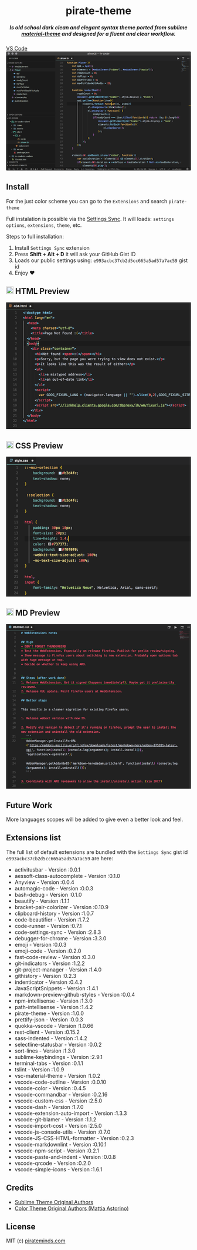 <h1 align="center">pirate-theme</h1>

<h5 align="center">Is old school dark clean and elegant syntax theme ported from sublime <a href="https://github.com/equinusocio/material-theme">material-theme</a> and designed for a fluent and clear workflow.</h5>

[VS Code](https://code.visualstudio.com/)
![Screenshot](https://github.com/pirateminds/pirate-theme/blob/master/assets/vs-code.png?raw=true)

## Install

For the just color scheme you can go to the `Extensions` and search `pirate-theme`

Full instalation is possible via the [Settings Sync](https://marketplace.visualstudio.com/items?itemName=Shan.code-settings-sync). It will loads: `settings options`, `extensions`, `theme`, etc.

Steps to full installation:
1. Install `Settings Sync` extension
3. Press **Shift + Alt + D** it will ask your GitHub Gist ID
3. Loads our public settings using: `e993acbc37cb2d5cc665a5ad57a7ac59` gist id
4. Enjoy &#10084;

## <img src='https://code.visualstudio.com/images/favicon.ico' width=20 height=20 /> HTML Preview
![HTML PREVIEW](https://github.com/pirateminds/pirate-theme/blob/master/assets/html.png?raw=true)

## <img src='https://code.visualstudio.com/images/favicon.ico' width=20 height=20 /> CSS Preview
![CSS PREVIEW](https://github.com/pirateminds/pirate-theme/blob/master/assets/css.png?raw=true)

## <img src='https://code.visualstudio.com/images/favicon.ico' width=20 height=20 /> MD Preview
![MD PREVIEW](https://github.com/pirateminds/pirate-theme/blob/master/assets/md.png?raw=true)

## Future Work
More languages scopes will be added to give even a better look and feel.

## Extensions list
The full list of default extensions are bundled with the `Settings Sync` gist id `e993acbc37cb2d5cc665a5ad57a7ac59` are here:

- activitusbar - Version :0.0.1
- aessoft-class-autocomplete - Version :0.1.0
- Anyview - Version :0.0.4
- automagic-code - Version :0.0.3
- bash-debug - Version :0.1.0
- beautify - Version :1.1.1
- bracket-pair-colorizer - Version :0.10.9
- clipboard-history - Version :1.0.7
- code-beautifier - Version :1.7.2
- code-runner - Version :0.7.1
- code-settings-sync - Version :2.8.3
- debugger-for-chrome - Version :3.3.0
- emoji - Version :0.0.3
- emoji-code - Version :0.2.0
- fast-code-review - Version :0.3.0
- git-indicators - Version :1.2.2
- git-project-manager - Version :1.4.0
- githistory - Version :0.2.3
- indenticator - Version :0.4.2
- JavaScriptSnippets - Version :1.4.1
- markdown-preview-github-styles - Version :0.0.4
- npm-intellisense - Version :1.3.0
- path-intellisense - Version :1.4.2
- pirate-theme - Version :1.0.0
- prettify-json - Version :0.0.3
- quokka-vscode - Version :1.0.66
- rest-client - Version :0.15.2
- sass-indented - Version :1.4.2
- selectline-statusbar - Version :0.0.2
- sort-lines - Version :1.3.0
- sublime-keybindings - Version :2.9.1
- terminal-tabs - Version :0.1.1
- tslint - Version :1.0.9
- vsc-material-theme - Version :1.0.2
- vscode-code-outline - Version :0.0.10
- vscode-color - Version :0.4.5
- vscode-commandbar - Version :0.2.16
- vscode-custom-css - Version :2.5.0
- vscode-dash - Version :1.7.0
- vscode-extension-auto-import - Version :1.3.3
- vscode-git-blamer - Version :1.1.2
- vscode-import-cost - Version :2.5.0
- vscode-js-console-utils - Version :0.7.0
- vscode-JS-CSS-HTML-formatter - Version :0.2.3
- vscode-markdownlint - Version :0.10.1
- vscode-npm-script - Version :0.2.1
- vscode-paste-and-indent - Version :0.0.8
- vscode-qrcode - Version :0.2.0
- vscode-simple-icons - Version :1.6.1

## Credits
* [Sublime Theme Original Authors](https://github.com/equinusocio/material-theme)
* [Color Theme Original Authors (Mattia Astorino)](http://astorinomattia.it/)

## License
MIT (c) [pirateminds.com](http://pirateminds.com/)